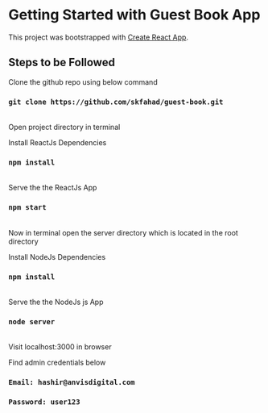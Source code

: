 # Getting Started with Guest Book App

This project was bootstrapped with [Create React App](https://github.com/facebook/create-react-app).

## Steps to be Followed

Clone the github repo using below command

### `git clone https://github.com/skfahad/guest-book.git`

<br/>
Open project directory in terminal

Install ReactJs Dependencies

### `npm install`

<br/>
Serve the the ReactJs App

### `npm start`

<br/>
Now in terminal open the server directory which is located in the root directory

Install NodeJs Dependencies

### `npm install`

<br/>
Serve the the NodeJs js App

### `node server`

<br/>
Visit localhost:3000 in browser 

Find admin credentials below

### `Email: hashir@anvisdigital.com`
### `Password: user123`